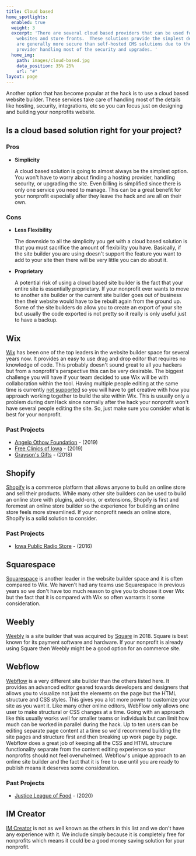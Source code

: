 ```yaml
---
title: Cloud based
home_spotlights:
  enabled: true
  weight: 3
  excerpt: 'There are several cloud based providers that can be used for building
    websites and store fronts.  These solutions provide the simplest deployment and
    are generally more secure than self-hosted CMS solutions due to the cloud based
    provider handling most of the security and upgrades. '
  home_img:
    path: images/cloud-based.jpg
    data_position: 35% 25%
    url: "#"
layout: page
---
```


Another option that has become popular at the hack is to use a cloud based website builder.  These services take care of handling most of the details like hosting, security, integrations, etc so you can focus just on designing and building your nonprofits website.

## Is a cloud based solution right for your project?

### Pros

* **Simplicity**

  A cloud based solution is going to almost always be the simplest option.  You won't have to worry about finding a hosting provider, handling security, or upgrading the site.  Even billing is simplified since there is only one service you need to manage.  This can be a great benefit for your nonprofit especially after they leave the hack and are all on their own.

### Cons

* **Less Flexibility**

  The downside to all the simplicity you get with a cloud based solution is that you must sacrifice the amount of flexibility you have.  Basically, if the site builder you are using doesn't support the feature you want to add to your site then there will be very little you can do about it.

* **Proprietary**

  A potential risk of using a cloud based site builder is the fact that your entire site is essentially proprietary.  If your nonprofit ever wants to move to another site builder or the current site builder goes out of business then their website would have to be rebuilt again from the ground up.  Some of the site builders do allow you to create an export of your site but usually the code exported is not pretty so it really is only useful just to have a backup.

## Wix

[Wix](https://wix.com) has been one of the top leaders in the website builder space for several years now.  It provides an easy to use drag and drop editor that requires no knowledge of code.  This probably doesn't sound great to all you hackers but from a nonprofit's perspective this can be very desirable.  The biggest challenge you will have if your team decided to use Wix will be with collaboration within the tool.  Having multiple people editing at the same time is currently [not supported](https://support.wix.com/en/article/request-allowing-multiple-contributors-to-edit-a-site-at-the-same-time) so you will have to get creative with how you approach working together to build the site within Wix.  This is usually only a problem during dsmHack since normally after the hack your nonprofit won't have several people editing the site.  So, just make sure you consider what is best for your nonprofit.

### Past Projects

* [Angelo Othow Foundation](https://www.angelo-othow.org/) - (2019)
* [Free Clinics of Iowa](https://www.fciowa.org/) - (2019)
* [Grayson's Gifts](https://www.graysonsgifts.org/) - (2018)

## Shopify

[Shopify](https://www.shopify.com/) is a commerce platform that allows anyone to build an online store and sell their products. While many other site builders can be used to build an online store with plugins, add-ons, or extensions, Shopify is first and foremost an online store builder so the experience for building an online store feels more streamlined.  If your nonprofit needs an online store, Shopify is a solid solution to consider.

### Past Projects

* [Iowa Public Radio Store](https://shop.iowapublicradio.org/) - (2016)

## Squarespace

[Squarespace](https://www.squarespace.com/) is another leader in the website builder space and it is often compared to Wix.  We haven't had any teams use Squarespace in previous years so we don't have too much reason to give you to choose it over Wix but the fact that it is compared with Wix so often warrants it some consideration.

## Weebly

[Weebly](https://www.weebly.com/) is a site builder that was acquired by [Square](https://squareup.com/) in 2018.  Square is best known for its payment software and hardware. If your nonprofit is already using Square then Weebly might be a good option for an commerce site.

## Webflow

[Webflow](https://webflow.com/) is a very different site builder than the others listed here. It provides an advanced editor geared towards developers and designers that allows you to visualize not just the elements on the page but the HTML structure and CSS styles. This gives you a lot more power to customize your site as you want it. Like many other online editors, WebFlow only allows one user to make structural or CSS changes at a time. Going with an approach like this usually works well for smaller teams or individuals but can limit how much can be worked in parallel during the hack. Up to ten users can be editing separate page content at a time so we'd recommend building the site pages and structure first and then breaking up work page by page. Webflow does a great job of keeping all the CSS and HTML structure functionality separate from the content editing experience so your nonprofits should not feel overwhelmed. Webflow's unique approach to an online site builder and the fact that it is free to use until you are ready to publish means it deserves some consideration.

### Past Projects

* [Justice League of Food](https://justiceleagueoffood.org/) - (2020)

## IM Creator

[IM Creator](https://www.imcreator.com/) is not as well known as the others in this list and we don't have any experience with it. We include simply because it is completely free for nonprofits which means it could be a good money saving solution for your nonprofit.
